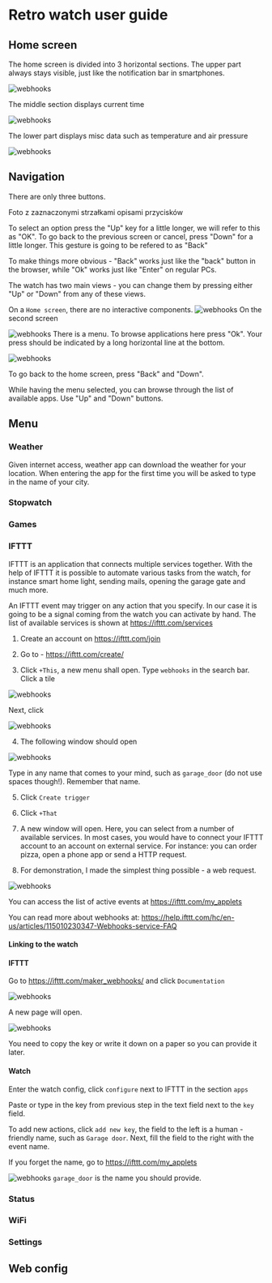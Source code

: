 # Retro watch user guide



## Home screen

The home screen is divided into 3 horizontal sections. The upper part always stays visible, just like the notification bar in smartphones.

![webhooks]( 1.png )

The middle section displays current time

![webhooks]( 2.png )

The lower part displays misc data such as temperature and air pressure

![webhooks]( 3.png )

## Navigation

There are only three buttons. 

Foto z zaznaczonymi strzałkami opisami przycisków

To select an option press the "Up" key for a little longer, we will refer to this as "OK". To go back to the previous screen or cancel, press "Down" for a little longer. This gesture is going to be refered to as "Back"

To make things more obvious - "Back" works just like the "back" button in the browser, while "Ok" works just like "Enter" on regular PCs.

The watch has two main views - you can change them by pressing either "Up" or "Down" from any of these views. 

On a `Home screen`, there are no interactive components.
![webhooks]( 4.png )
On the second screen

![webhooks]( 5.png )
There is a menu. To browse applications here press "Ok". Your press should be indicated by a long horizontal line at the bottom.

![webhooks]( 6.png )

To go back to the home screen, press "Back" and "Down".

While having the menu selected, you can browse through the list of available apps. Use "Up" and "Down" buttons.

## Menu

### Weather
Given internet access, weather app can download the weather for your location.
When entering the app for the first time you will be asked to type in the name of your city. 
### Stopwatch

### Games

### IFTTT

IFTTT is an application that connects multiple services together.
With the help of IFTTT it is possible to automate various tasks from the watch, for instance smart home light, sending mails, opening the garage gate and much more.

An IFTTT event may trigger on any action that you specify. In our case it is going to be a signal coming from the watch you can activate by hand. The list of available services is shown at https://ifttt.com/services

1. Create an account on https://ifttt.com/join

2. Go to - https://ifttt.com/create/

3. Click `+This`, a new menu shall open. Type `webhooks` in the search bar. Click a tile 

![webhooks]( webhooks.png )

Next, click 

![webhooks]( receive.png )

4. The following window should open

![webhooks]( name.png )

Type in any name that comes to your mind, such as `garage_door` (do not use spaces though!). Remember that name.

5. Click `Create trigger`

6. Click `+That`

7. A new window will open. Here, you can select from a number of available services. In most cases, you would have to connect your IFTTT account to an account on external service. For instance: you can order pizza, open a phone app or send a HTTP request.

8. For demonstration, I made the simplest thing possible - a web request. 

![webhooks]( final.png )


You can access the list of active events at https://ifttt.com/my_applets

You can read more about webhooks at: https://help.ifttt.com/hc/en-us/articles/115010230347-Webhooks-service-FAQ

#### Linking to the watch

#### IFTTT

Go to https://ifttt.com/maker_webhooks/ and click `Documentation`

![webhooks]( docsbutton.png )

A new page will open. 

![webhooks]( docs.png )

You need to copy the key or write it down on a paper so you can provide it later.

#### Watch

Enter the watch config, click `configure` next to IFTTT in the section `apps`

Paste or type in the key from previous step in the text field next to the `key` field.

To add new actions, click `add new key`, the field to the left is a human - friendly name, such as `Garage door`. Next, fill the field to the right with the event name.

If you forget the name, go to https://ifttt.com/my_applets

![webhooks]( eventtile.png ) `garage_door` is the name you should provide.


### Status

### WiFi

### Settings


## Web config